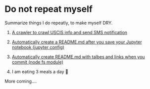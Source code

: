 # Do not repeat myself

Summarize things I do repeatly, to make myself DRY. 

1. [A crawler to crawl USCIS info and send SMS notification](https://github.com/dylan-shao/serverless-lambda-crawler-uscis)

2. [Automatically create a README.md after you save your Jupyter notebook (jupyter config)](https://github.com/dylan-shao/jupyter2README.md-auto-create-hook)

3. [Automatically create README.md with talbes and links when you commit (node fs module)](https://github.com/dylan-shao/Algorithms/blob/master/index.js)

4. I am eating 3 meals a day :robot:

More coming....
